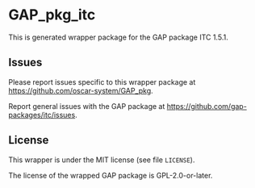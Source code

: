 # GAP_pkg_itc

This is generated wrapper package for the GAP package ITC 1.5.1.

## Issues

Please report issues specific to this wrapper package at <https://github.com/oscar-system/GAP_pkg>.

Report general issues with the GAP package at <https://github.com/gap-packages/itc/issues>.

## License

This wrapper is under the MIT license (see file `LICENSE`).

The license of the wrapped GAP package is GPL-2.0-or-later.
